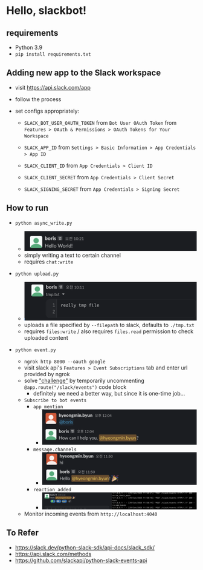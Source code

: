 # Hello, slackbot!

## requirements
- Python 3.9
- `pip install requirements.txt`

## Adding new app to the Slack workspace
- visit https://api.slack.com/app
- follow the process

- set configs appropriately:
  - `SLACK_BOT_USER_OAUTH_TOKEN` from `Bot User OAuth Token` from `Features > OAuth & Permissions > OAuth Tokens for Your Workspace`

  - `SLACK_APP_ID` from `Settings > Basic Information > App Credentials > App ID`
  - `SLACK_CLIENT_ID` from `App Credentials > Client ID`
  - `SLACK_CLIENT_SECRET` from `App Credentials > Client Secret`
  - `SLACK_SIGNING_SECRET` from `App Credentials > Signing Secret`

## How to run
- `python async_write.py`
  - ![async_write example image](assets/async_write.png)
  - simply writing a text to certain channel
  - requires `chat:write`

- `python upload.py`
  - ![upload example image](assets/upload.png)
  - uploads a file specified by `--filepath` to slack, defaults to `./tmp.txt`
  - requires `files:write` / also requires `files.read` permission to check uploaded content

- `python event.py`
  - `ngrok http 8000 --oauth google`
  - visit slack api's `Features > Event Subscriptions` tab and enter url provided by ngrok
  - solve ["challenge"](https://api.slack.com/events/url_verification) by temporarily uncommenting `@app.route("/slack/events")` code block
    - definitely we need a better way, but since it is one-time job...
  - `Subscribe to bot events`
    - `app_mention`
      - ![event:app_mention example image](assets/event__app_mention.png)
    - `message.channels`
      - ![event:message_channels example image](assets/event__message_channels.png)
    - `reaction_added`
      - ![event:reaction_added example image](assets/event__reaction_added.png)
  - Monitor incoming events from `http://localhost:4040`

## To Refer
- https://slack.dev/python-slack-sdk/api-docs/slack_sdk/
- https://api.slack.com/methods
- https://github.com/slackapi/python-slack-events-api
